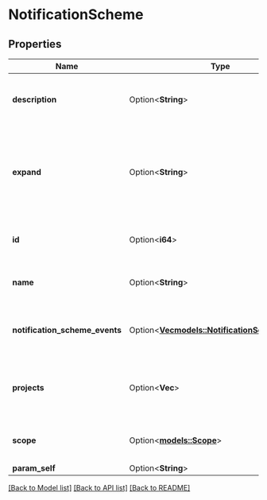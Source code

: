 # NotificationScheme

## Properties

Name | Type | Description | Notes
------------ | ------------- | ------------- | -------------
**description** | Option<**String**> | The description of the notification scheme. | [optional]
**expand** | Option<**String**> | Expand options that include additional notification scheme details in the response. | [optional]
**id** | Option<**i64**> | The ID of the notification scheme. | [optional]
**name** | Option<**String**> | The name of the notification scheme. | [optional]
**notification_scheme_events** | Option<[**Vec<models::NotificationSchemeEvent>**](NotificationSchemeEvent.md)> | The notification events and associated recipients. | [optional]
**projects** | Option<**Vec<i64>**> | The list of project IDs associated with the notification scheme. | [optional]
**scope** | Option<[**models::Scope**](Scope.md)> | The scope of the notification scheme. | [optional]
**param_self** | Option<**String**> |  | [optional]

[[Back to Model list]](../README.md#documentation-for-models) [[Back to API list]](../README.md#documentation-for-api-endpoints) [[Back to README]](../README.md)


